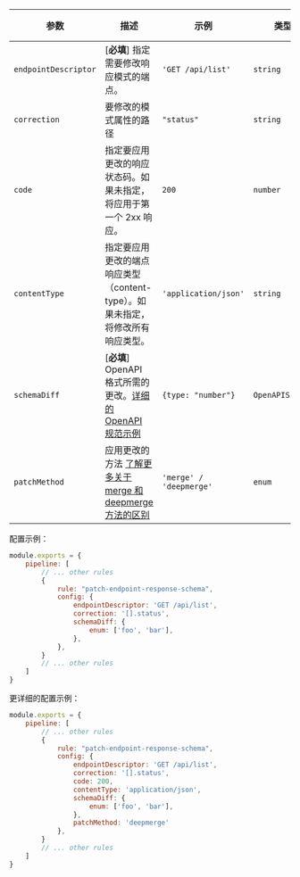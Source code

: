 | 参数                  | 描述                                                                                                                                                 | 示例                                                                                                                                                                     | 类型            | 默认值    |
|----------------------|-----------------------------------------------------------------------------------------------------------------------------------------------------|--------------------------------------------------------------------------------------------------------------------------------------------------------------------------|-----------------|-----------|
| `endpointDescriptor` | [**必填**] 指定需要修改响应模式的端点。                                                                                                              | `'GET /api/list'`                                                                                                                                                        | `string`        |           |
| `correction`         | 要修改的模式属性的路径                                                                                                                               | `"status"`                                                                                                                                                               | `string`        | -         |
| `code`               | 指定要应用更改的响应状态码。如果未指定，将应用于第一个 2xx 响应。                                                                                     | `200`                                                                                                                                                                    | `number`        |           |
| `contentType`        | 指定要应用更改的端点响应类型（content-type）。如果未指定，将修改所有响应类型。                                                                        | `'application/json'`                                                                                                                                                     | `string`        |           |
| `schemaDiff`         | [**必填**] OpenAPI 格式所需的更改。[详细的 OpenAPI 规范示例]({{{rootPath}}}docs/schema-diff{{{langPostfix}}}.md)                                    | `{type: "number"}`                                                                                         | `OpenAPISchema` |           |
| `patchMethod`        | 应用更改的方法 [了解更多关于 merge 和 deepmerge 方法的区别]({{{rootPath}}}docs/merge-vs-deepmerge{{{langPostfix}}}.md)                             | `'merge' / 'deepmerge'`                                                                                    | `enum`          | `merge`   |

配置示例：

```js
module.exports = {
    pipeline: [
        // ... other rules
        {
            rule: "patch-endpoint-response-schema",
            config: {
                endpointDescriptor: 'GET /api/list',
                correction: '[].status',
                schemaDiff: {
                    enum: ['foo', 'bar'],
                },
            },
        }
        // ... other rules
    ]
}
```

更详细的配置示例：

```js
module.exports = {
    pipeline: [
        // ... other rules
        {
            rule: "patch-endpoint-response-schema",
            config: {
                endpointDescriptor: 'GET /api/list',
                correction: '[].status',
                code: 200,
                contentType: 'application/json',
                schemaDiff: {
                    enum: ['foo', 'bar'],
                },
                patchMethod: 'deepmerge'
            },
        }
        // ... other rules
    ]
}
``` 